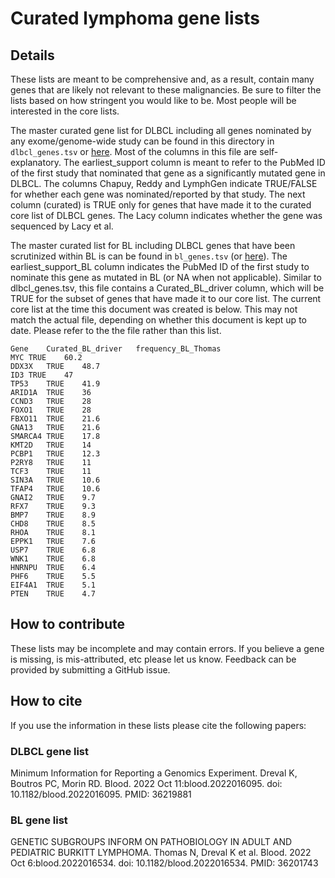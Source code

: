 # Curated lymphoma gene lists

## Details

These lists are meant to be comprehensive and, as a result, contain many genes that are likely not relevant to these malignancies. Be sure to filter the lists based on how stringent you would like to be. Most people will be interested in the core lists. 

The master curated gene list for DLBCL including all genes nominated by any exome/genome-wide study can be found in this directory in `dlbcl_genes.tsv` or [here](dlbcl_genes.tsv). Most of the columns in this file are self-explanatory. The earliest_support column is meant to refer to the PubMed ID of the first study that nominated that gene as a significantly mutated gene in DLBCL. The columns Chapuy,	Reddy and	LymphGen indicate TRUE/FALSE for whether each gene was nominated/reported by that study. The next column (curated) is TRUE only for genes that have made it to the curated core list of DLBCL genes. The Lacy column indicates whether the gene was sequenced by Lacy et al. 

The master curated list for BL including DLBCL genes that have been scrutinized within BL is can be found in `bl_genes.tsv` (or [here](bl_genes.tsv)). The earliest_support_BL column indicates the PubMed ID of the first study to nominate this gene as mutated in BL (or NA when not applicable). Similar to dlbcl_genes.tsv, this file contains a Curated_BL_driver column, which will be TRUE for the subset of genes that have made it to our core list. The current core list at the time this document was created is below. This may not match the actual file, depending on whether this document is kept up to date. Please refer to the the file rather than this list. 

```
Gene	Curated_BL_driver	frequency_BL_Thomas
MYC	TRUE	60.2
DDX3X	TRUE	48.7
ID3	TRUE	47
TP53	TRUE	41.9
ARID1A	TRUE	36
CCND3	TRUE	28
FOXO1	TRUE	28
FBXO11	TRUE	21.6
GNA13	TRUE	21.6
SMARCA4	TRUE	17.8
KMT2D	TRUE	14
PCBP1	TRUE	12.3
P2RY8	TRUE	11
TCF3	TRUE	11
SIN3A	TRUE	10.6
TFAP4	TRUE	10.6
GNAI2	TRUE	9.7
RFX7	TRUE	9.3
BMP7	TRUE	8.9
CHD8	TRUE	8.5
RHOA	TRUE	8.1
EPPK1	TRUE	7.6
USP7	TRUE	6.8
WNK1	TRUE	6.8
HNRNPU	TRUE	6.4
PHF6	TRUE	5.5
EIF4A1	TRUE	5.1
PTEN	TRUE	4.7
```

## How to contribute

These lists may be incomplete and may contain errors. If you believe a gene is missing, is mis-attributed, etc please let us know. Feedback can be provided by submitting a GitHub issue. 

## How to cite

If you use the information in these lists please cite the following papers:

### DLBCL gene list

Minimum Information for Reporting a Genomics Experiment. Dreval K, Boutros PC, Morin RD.
Blood. 2022 Oct 11:blood.2022016095. doi: 10.1182/blood.2022016095. PMID: 36219881

### BL gene list

GENETIC SUBGROUPS INFORM ON PATHOBIOLOGY IN ADULT AND PEDIATRIC BURKITT LYMPHOMA. Thomas N, Dreval K et al. Blood. 2022 Oct 6:blood.2022016534. doi: 10.1182/blood.2022016534. PMID: 36201743
